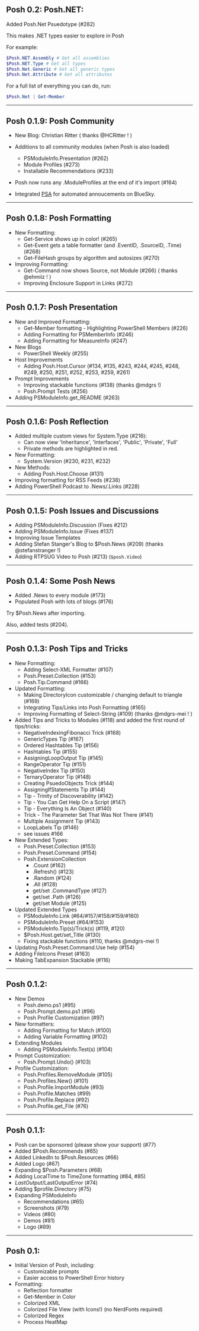 ## Posh 0.2: Posh.NET:

Added Posh.Net Psuedotype (#282)

This makes .NET types easier to explore in Posh

For example:

~~~PowerShell
$Posh.NET.Assembly # Get all assemblies
$Posh.NET.Type # Get all types
$Posh.Net.Generic # Get all generic types
$Posh.Net.Attribute # Get all attributes
~~~

For a full list of everything you can do, run:

~~~PowerShell
$Posh.Net | Get-Member
~~~

---

## Posh 0.1.9: Posh Community

* New Blog: Christian Ritter ( thanks @HCRitter ! )

* Additions to all community modules (when Posh is also loaded)
  * PSModuleInfo.Presentation (#262)
  * Module Profiles (#273)
  * Installable Recommendations (#233)

* Posh now runs any .ModuleProfiles at the end of it's import (#164)

* Integrated [PSA](https://github.com/StartAutomating/PSA) for automated annoucements on BlueSky.

---

## Posh 0.1.8: Posh Formatting

* New Formatting:
  * Get-Service shows up in color! (#265)
  * Get-Event gets a table formatter (and .EventID, .SourceID, .Time) (#268)
  * Get-FileHash groups by algorithm and autosizes (#270)
* Improving Formatting:
  * Get-Command now shows Source, not Module (#266) ( thanks @ehmiiz ! )
  * Improving Enclosure Support in Links (#272)

---

## Posh 0.1.7: Posh Presentation

* New and Improved Formatting:
  * Get-Member formatting - Highlighting PowerShell Members (#226)
  * Adding Formatting for PSMemberInfo (#246)
  * Adding Formatting for MeasureInfo (#247)
* New Blogs
  * PowerShell Weekly (#255)
* Host Improvements
  * Adding Posh.Host.Cursor (#134, #135, #243, #244, #245, #248, #249, #250, #251, #252, #253, #259, #261)
* Prompt Improvements
  * Improving stackable functions (#138) (thanks @mdgrs !)
  * Posh.Prompt Tests (#256)
* Adding PSModuleInfo.get_README (#263)

---

## Posh 0.1.6: Posh Reflection 

* Added multiple custom views for System.Type (#216):
  * Can now view 'Inheritance', 'Interfaces', 'Public', 'Private', 'Full'
  * Private methods are highlighted in red.
* New Formatting:
  * System.Version (#230, #231, #232)
* New Methods:
  * Adding Posh.Host.Choose (#131)
* Improving formatting for RSS Feeds (#238)
* Adding PowerShell Podcast to .News/.Links (#228)

---

## Posh 0.1.5: Posh Issues and Discussions

* Adding PSModuleInfo.Discussion (Fixes #212)
* Adding PSModuleInfo.Issue (Fixes #137)
* Improving Issue Templates
* Adding Stefan Stanger's Blog to $Posh.News (#209) (thanks @stefanstranger !)
* Adding RTPSUG Video to Posh (#213) (`$posh.Video`)

---

## Posh 0.1.4: Some Posh News

* Added .News to every module (#173)
* Populated Posh with lots of blogs (#176)

Try $Posh.News after importing.

Also, added tests (#204).

---

## Posh 0.1.3: Posh Tips and Tricks

* New Formatting:
  * Adding Select-XML Formatter (#107)
  * Posh.Preset.Collection (#153)
  * Posh.Tip.Command (#166)
* Updated Formatting:
  * Making DirectoryIcon customizable / changing default to triangle (#169)
  * Integrating Tips/Links into Posh Formatting (#165)
  * Improving Formatting of Select-String (#109) (thanks @mdgrs-mei ! )
* Added Tips and Tricks to Modules (#118) and added the first round of tips/tricks:
  * NegativeIndexingFibonacci Trick (#168)
  * GenericTypes Tip (#167)
  * Ordered Hashtables Tip (#156)
  * Hashtables Tip (#155)
  * AssigningLoopOutput Tip (#145)
  * RangeOperator Tip (#151)
  * NegativeIndex Tip (#150)
  * TernaryOperator Tip (#148)
  * Creating PsuedoObjects Trick (#144)
  * AssigningIfStatements Tip (#144)
  * Tip - Trinity of Discoverability (#142)
  * Tip - You Can Get Help On a Script (#147)
  * Tip - Everything Is An Object (#140)
  * Trick - The Parameter Set That Was Not There (#141)
  * Multiple Assignment Tip (#143)
  * LoopLabels Tip (#146)
  * see issues #166
* New Extended Types:
  * Posh.Preset.Collection (#153)
  * Posh.Preset.Command (#154)
  * Posh.ExtensionCollection
    * .Count (#162)
    * .Refresh() (#123)
    * .Random (#124)
    * .All (#128)
    * get/set .CommandType (#127)
    * get/set .Path (#126)
    * get/set Module (#125)
* Updated Extended Types
  * PSModuleInfo.Link (#64/#157/#158/#159/#160)
  * PSModuleInfo.Preset (#64/#153)
  * PSModuleInfo.Tip(s)/Trick(s) (#119, #120)
  * $Posh.Host.get/set_Title (#130)
  * Fixing stackable functions (#110, thanks @mdgrs-mei !)
* Updating Posh.Preset.Command.Use help (#154)
* Adding FileIcons Preset (#163)
* Making TabExpansion Stackable (#116)

---

## Posh 0.1.2:

* New Demos
  * Posh.demo.ps1 (#95)
  * Posh.Prompt.demo.ps1 (#96)
  * Posh Profile Customization (#97)
* New formatters:
  * Adding Formatting for Match (#100)
  * Adding Variable Formatting (#102)  
* Extending Modules
  * Adding PSModuleInfo.Test(s) (#104)
* Prompt Customization:
  * Posh.Prompt.Undo() (#103)
* Profile Customization:
  * Posh.Profiles.RemoveModule (#105)
  * Posh.Profiles.New() (#101)
  * Posh.Profile.ImportModule (#93)
  * Posh.Profile.Matches (#99)
  * Posh.Profile.Replace (#92)
  * Posh.Profile.get_File (#76)

---

## Posh 0.1.1:

* Posh can be sponsored (please show your support) (#77)
* Added $Posh.Recommends (#65)
* Added LinkedIn to $Posh.Resources (#66)
* Added Logo (#67)
* Expanding $Posh.Parameters (#68)
* Adding LocalTime to TimeZone formatting (#84, #85)
* $LastOutput/$LastOutputError (#74)
* Adding $profile.Directory (#75)
* Expanding PSModuleInfo
  * Recommendations (#65) 
  * Screenshots (#79)
  * Videos (#80)
  * Demos (#81)
  * Logo (#89)

---

## Posh 0.1:

* Initial Version of Posh, including:
  * Customizable prompts
  * Easier access to PowerShell Error history  
* Formatting:
  * Reflection formatter
  * Get-Member in Color
  * Colorized XML
  * Colorized File View (with Icons!) (no NerdFonts required)
  * Colorized Regex
  * Process HeatMap

